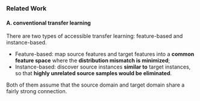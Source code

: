 ### Related Work
#### A. conventional transfer learning

There are two types of accessible transfer learning: feature-based and instance-based.
- Feature-based: map source features and target features into a **common feature space** where the **distribution mismatch is minimized**;
- Instance-based: discover source instances **similar to** target instances, so that **highly unrelated source samples would be eliminated**. 

Both of them assume that the source domain and target domain share a fairly strong connection.
